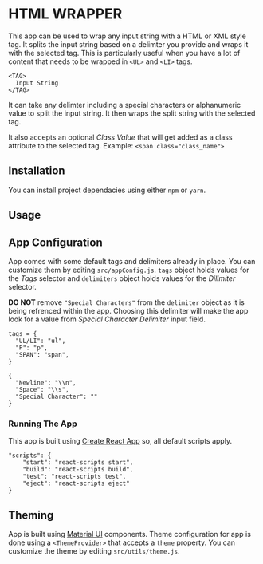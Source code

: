 # HTML WRAPPER

This app can be used to wrap any input string with a HTML or XML style tag. It splits the input string based on a delimter you provide and wraps it with the selected tag. This is particularly useful when you have a lot of content that needs to be wrapped in `<UL>` and `<LI>` tags.
```
<TAG>
  Input String
</TAG>
```
It can take any delimter including a special characters or alphanumeric value to split the input string. It then wraps the split string with the selected tag. 

It also accepts an optional *Class Value* that will get added as a class attribute to the selected tag. Example: `<span class="class_name">`

## Installation
You can install project dependacies using either `npm` or `yarn`.

## Usage

## App Configuration
App comes with some default tags and delimiters already in place. You can customize them by editing `src/appConfig.js`. `tags` object holds values for the *Tags* selector and `delimiters` object holds values for the *Dilimiter* selector. 

**DO NOT** remove `"Special Characters"` from the `delimiter` object as it is being refrenced within the app. Choosing this delimiter will make the app look for a value from *Special Character Delimiter* input field.

```
tags = {
  "UL/LI": "ul",
  "P": "p",
  "SPAN": "span",
}
```
```
{
  "Newline": "\\n",
  "Space": "\\s",
  "Special Character": ""
}
```
### Running The App
This app is built using [Create React App](https://github.com/facebook/create-react-app) so, all default scripts apply.

```
"scripts": {
    "start": "react-scripts start",
    "build": "react-scripts build",
    "test": "react-scripts test",
    "eject": "react-scripts eject"
}
```

## Theming
App is built using [Material UI](https://material-ui.com/) components. Theme configuration for app is done using a `<ThemeProvider>` that accepts a `theme` property. You can customize the theme by editing `src/utils/theme.js`.

